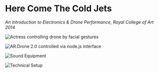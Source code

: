 # Here Come The Cold Jets
*An introduction to Electronics & Drone Performance, Royal College of Art 2014*

![Actress controlling drone by facial gestures](http://s30.postimg.org/sb1i6xrht/drones_jinny1.jpg)

![AR.Drone 2.0 controlled via node.js interface](http://s7.postimg.org/cwjsrtf3f/drones_bg1.jpg)

![Sound Equipment](http://s7.postimg.org/cwjsrtf3f/drones_bg1.jpg)

![Technical Setup](http://s21.postimg.org/sso5ijv2f/drones_plan1.png)
